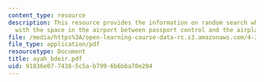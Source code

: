 ```yaml
---
content_type: resource
description: This resource provides the information on random search which is concerned
  with the space in the airport between passport control and the airplane terminal.
file: /media/https%3A/open-learning-course-data-rc.s3.amazonaws.com/4-370-interrogative-design-workshop-fall-2005/91836e0774385c5ab7996b6bba70e204_ayah_bdeir.pdf
file_type: application/pdf
resourcetype: Document
title: ayah_bdeir.pdf
uid: 91836e07-7438-5c5a-b799-6b6bba70e204
---
```

